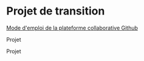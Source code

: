 # Projet de transition

 [Mode d'emploi de la plateforme collaborative Github](https://guides.github.com/activities/hello-world/)

Projet

Projet

